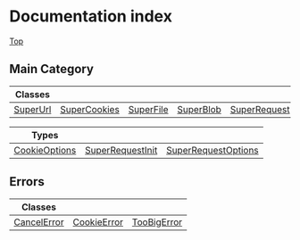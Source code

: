 # Documentation index

[Top](../README.md)


## Main Category



| Classes                              |                                              |                                        |                                        |                                              |
| ------------------------------------ | -------------------------------------------- | -------------------------------------- | -------------------------------------- | -------------------------------------------- |
| [SuperUrl](class.SuperUrl/README.md) | [SuperCookies](class.SuperCookies/README.md) | [SuperFile](class.SuperFile/README.md) | [SuperBlob](class.SuperBlob/README.md) | [SuperRequest](class.SuperRequest/README.md) |


| Types                                         |                                                     |                                                           |
| --------------------------------------------- | --------------------------------------------------- | --------------------------------------------------------- |
| [CookieOptions](type.CookieOptions/README.md) | [SuperRequestInit](type.SuperRequestInit/README.md) | [SuperRequestOptions](type.SuperRequestOptions/README.md) |

## Errors



| Classes                                    |                                            |                                            |
| ------------------------------------------ | ------------------------------------------ | ------------------------------------------ |
| [CancelError](class.CancelError/README.md) | [CookieError](class.CookieError/README.md) | [TooBigError](class.TooBigError/README.md) |
